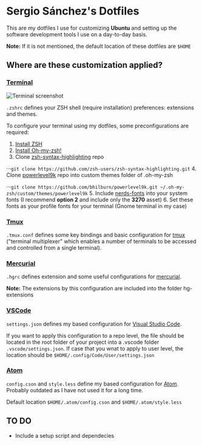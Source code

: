 # Sergio Sánchez's Dotfiles
This are my dotfiles I use for customizing **Ubuntu** and setting up the software development tools I use on a day-to-day basis.

**Note:** If it is not mentioned, the default location of these dotfiles are `$HOME`

## Where are these customization applied?
### [Terminal](terminal/)
![Terminal screenshot](https://user-images.githubusercontent.com/24934061/34082640-5919839e-e362-11e7-8765-cb917d75c2f0.png)

`.zshrc` defines your ZSH shell (require installation) preferences: extensions and themes.

To configure your terminal using my dotfiles, some preconfigurations are required:

1. [Install ZSH](https://github.com/robbyrussell/oh-my-zsh/wiki/Installing-ZSH)
2. [Install Oh-my-zsh!](https://github.com/robbyrussell/oh-my-zsh)
3. Clone [zsh-syntax-highlighting](https://github.com/zsh-users/zsh-syntax-highlighting) repo

···`git clone https://github.com/zsh-users/zsh-syntax-highlighting.git`
4. Clone [powerlevel9k](https://github.com/bhilburn/powerlevel9k) repo into custom themes folder of .oh-my-zsh

···`git clone https://github.com/bhilburn/powerlevel9k.git ~/.oh-my-zsh/custom/themes/powerlevel9k`
5. Include [nerds-fonts](https://github.com/ryanoasis/nerd-fonts#font-installation) into your system fonts (I recommend **option 2** and include only the **3270** asset)
6. Set these fonts as your profile fonts for your terminal (Gnome terminal in my case)

### [Tmux](tmux/)
`.tmux.conf` defines some key bindings and basic configuration for [tmux](https://github.com/tmux/tmux) ("terminal multiplexer" which enables a number of terminals to be accessed and controlled from a single terminal).

### [Mercurial](mercurial/)
`.hgrc` defines extension and some useful configurations for [mercurial](https://www.mercurial-scm.org/).

**Note:** The extensions by this configuration are included into the folder hg-extensions

### [VSCode](.vscode/)
`settings.json` defines my based configuration for [Visual Studio Code](https://code.visualstudio.com/).

If you want to apply this configuration to a repo level, the file should be located in the root folder of your project into a .vscode folder `.vscode/settings.json`. If case that you wnat to apply to user level, the location should be `$HOME/.config/Code/User/settings.json`

### [Atom](.atom/)
`config.cson` and `style.less` define my based configuration for [Atom](https://code.visualstudio.com/). Probably outdated as I have not used it for a long time.

Default location `$HOME/.atom/config.cson` and `$HOME/.atom/style.less`

## TO DO
* Include a setup script and dependecies
